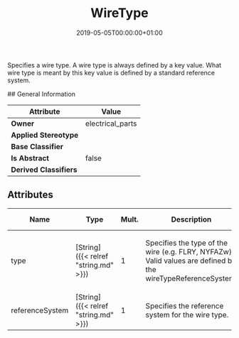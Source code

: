 ﻿---
title: WireType
toc: false
type: specs
date: "2019-05-05T00:00:00+01:00"
draft: false
menu_name: vec120

# Prev/next pager order (if `docs_section_pager` enabled in `params.toml`)
weight: 
---
<html>   <head>     </head>   <body>     <p> Specifies a wire type. A wire type is always defined by a key value. What wire type is meant by this key value is defined by a standard reference system.     </p>    </body> </html> 
## General Information

| Attribute               | Value |
|-------------------------|-------|
| **Owner**               | electrical_parts |
| **Applied Stereotype**  |   |
| **Base Classifier**     |   |
| **Is Abstract**         | false |
| **Derived Classifiers** |   |


## Attributes
|  Name  |  Type  |  Mult.  |  Description  |  Owning Classifier  |
|--------|--------|---------|---------------|--------------|
|type | [String]({{< relref "string.md" >}}) | 1 | <html><body><p>Specifies the type of the wire (e.g. FLRY, NYFAZw). Valid values are defined by the wireTypeReferenceSystem.  </p></body></html> | [WireType]({{< relref "wiretype.md" >}}) |
|referenceSystem | [String]({{< relref "string.md" >}}) | 1 | <html><body><p>Specifies the reference system for the wire type.  </p></body></html> | [WireType]({{< relref "wiretype.md" >}}) |

